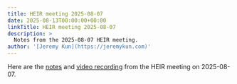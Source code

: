 ```yaml
---
title: HEIR meeting 2025-08-07
date: 2025-08-13T00:00:00+00:00
linkTitle: HEIR meeting 2025-08-07
description: >
  Notes from the 2025-08-07 HEIR meeting.
author: '[Jeremy Kun](https://jeremykun.com)'
---
```


Here are the
[notes](https://docs.google.com/document/d/1v3P8LhabG75UCM3xhNcp9yTes3P7DpOqsVDFKVCSdwg/edit?usp=sharing)
and [video recording](https://youtu.be/t7T9dWtjM8Q) from the HEIR meeting on
2025-08-07.
